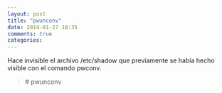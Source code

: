 ```yaml
---
layout: post
title: "pwunconv"
date: 2014-01-27 18:35
comments: true
categories: 
---
```

Hace invisible el archivo /etc/shadow que previamente se había hecho visible con el comando pwconv.

>\# pwunconv

